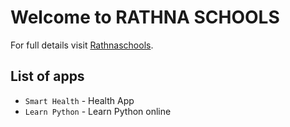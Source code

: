 # Welcome to RATHNA SCHOOLS

For full details visit [Rathnaschools](https://www.rathnaschools.com).

## List of apps

* `Smart Health` - Health App
* `Learn Python` - Learn Python online